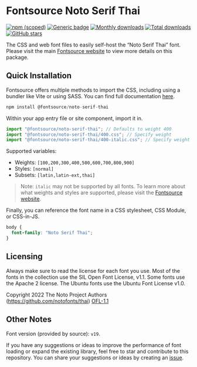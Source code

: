 # Fontsource Noto Serif Thai

[![npm (scoped)](https://img.shields.io/npm/v/@fontsource/noto-serif-thai?color=brightgreen)](https://www.npmjs.com/package/@fontsource/noto-serif-thai) [![Generic badge](https://img.shields.io/badge/fontsource-passing-brightgreen)](https://github.com/fontsource/fontsource) [![Monthly downloads](https://badgen.net/npm/dm/@fontsource/noto-serif-thai)](https://github.com/fontsource/fontsource) [![Total downloads](https://badgen.net/npm/dt/@fontsource/noto-serif-thai)](https://github.com/fontsource/fontsource) [![GitHub stars](https://img.shields.io/github/stars/fontsource/fontsource.svg?style=social&label=Star)](https://github.com/fontsource/fontsource/stargazers)

The CSS and web font files to easily self-host the “Noto Serif Thai” font. Please visit the main [Fontsource website](https://fontsource.org/fonts/noto-serif-thai) to view more details on this package.

## Quick Installation

Fontsource offers multiple methods to import the CSS, including using a bundler like Vite or using SASS. You can find full documentation [here](https://fontsource.org/docs/getting-started/introduction).

```javascript
npm install @fontsource/noto-serif-thai
```

Within your app entry file or site component, import it in.

```javascript
import "@fontsource/noto-serif-thai"; // Defaults to weight 400
import "@fontsource/noto-serif-thai/400.css"; // Specify weight
import "@fontsource/noto-serif-thai/400-italic.css"; // Specify weight and style
```

Supported variables:
- Weights: `[100,200,300,400,500,600,700,800,900]`
- Styles: `[normal]`
- Subsets: `[latin,latin-ext,thai]`

> Note: `italic` may not be supported by all fonts. To learn more about what weights and styles are supported, please visit the [Fontsource website](https://fontsource.org/fonts/noto-serif-thai).

Finally, you can reference the font name in a CSS stylesheet, CSS Module, or CSS-in-JS.

```css
body {
  font-family: "Noto Serif Thai";
}
```

## Licensing
Always make sure to read the license for each font you use. Most of the fonts in the collection use the SIL Open Font License, v1.1. Some fonts use the Apache 2 license. The Ubuntu fonts use the Ubuntu Font License v1.0.

Copyright 2022 The Noto Project Authors (https://github.com/notofonts/thai)
[OFL-1.1](http://scripts.sil.org/OFL)

## Other Notes
Font version (provided by source): `v19`.

If you have any suggestions or ideas to improve the performance of font loading or expand the existing library, feel free to star and contribute to this repository. You can share your suggestions or ideas by creating an [issue](https://github.com/fontsource/fontsource/issues).